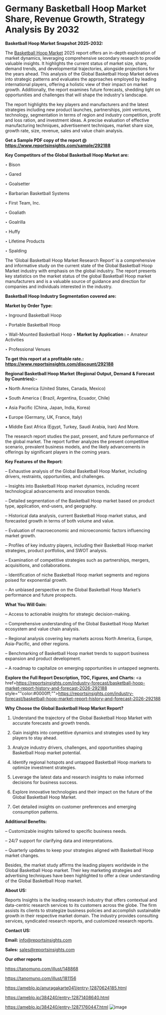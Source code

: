 # Germany Basketball Hoop Market Share, Revenue Growth, Strategy Analysis By 2032

<strong>Basketball Hoop Market Snapshot 2025-2032:</strong>

The <a href=https://www.reportsinsights.com/sample/292188>Basketball Hoop Market</a> 2025 report offers an in-depth exploration of market dynamics, leveraging comprehensive secondary research to provide valuable insights. It highlights the current status of market size, share, demand trends, and developmental trajectories, alongside projections for the years ahead. This analysis of the Global Basketball Hoop Market delves into strategic patterns and evaluates the approaches employed by leading international players, offering a holistic view of their impact on market growth. Additionally, the report examines future forecasts, shedding light on opportunities and challenges that will shape the industry's landscape.

The report highlights the key players and manufacturers and the latest strategies including new product launches, partnerships, joint ventures, technology, segmentation in terms of region and industry competition, profit and loss ration, and investment ideas. A precise evaluation of effective manufacturing techniques, advertisement techniques, market share size, growth rate, size, revenue, sales and value chain analysis.

<strong>Get a Sample PDF copy of the report @ <a href=https://www.reportsinsights.com/sample/292188 style=color:#0000ff;>https://www.reportsinsights.com/sample/292188</a></strong>

<strong>Key Competitors of the Global Basketball Hoop Market are:</strong>

‣ Bison

‣ Gared

‣ Goalsetter

‣ Barbarian Basketball Systems

‣ First Team, Inc.

‣ Goaliath

‣ Goalrilla

‣ Huffy

‣ Lifetime Products

‣ Spalding

The ‘Global Basketball Hoop Market Research Report’ is a comprehensive and informative study on the current state of the Global Basketball Hoop Market industry with emphasis on the global industry. The report presents key statistics on the market status of the global Basketball Hoop market manufacturers and is a valuable source of guidance and direction for companies and individuals interested in the industry.

<strong>Basketball Hoop Industry Segmentation covered are:</strong>

<strong>Market by Order Type: </strong>

‣ Inground Basketball Hoop

‣ Portable Basketball Hoop

‣ Wall-Mounted Basketball Hoop
‣ 
<strong>Market by Application :</strong>
‣ Amateur Activities

‣ Professional Venues

<strong>To get this report at a profitable rate.: <a href=https://www.reportsinsights.com/discount/292188 style=color:#0000ff;>https://www.reportsinsights.com/discount/292188</a></strong>

<strong>Regional Basketball Hoop Market (Regional Output, Demand &amp; Forecast by Countries):-</strong>

• North America (United States, Canada, Mexico)

• South America ( Brazil, Argentina, Ecuador, Chile)

• Asia Pacific (China, Japan, India, Korea)

• Europe (Germany, UK, France, Italy)

• Middle East Africa (Egypt, Turkey, Saudi Arabia, Iran) And More.

The research report studies the past, present, and future performance of the global market. The report further analyzes the present competitive scenario, prevalent business models, and the likely advancements in offerings by significant players in the coming years.

<strong>Key Features of the Report:</strong>

– Exhaustive analysis of the Global Basketball Hoop Market, including drivers, restraints, opportunities, and challenges.

– Insights into Basketball Hoop market dynamics, including recent technological advancements and innovation trends.

– Detailed segmentation of the Basketball Hoop market based on product type, application, end-users, and geography.

– Historical data analysis, current Basketball Hoop market status, and forecasted growth in terms of both volume and value.

– Evaluation of macroeconomic and microeconomic factors influencing market growth.

– Profiles of key industry players, including their Basketball Hoop market strategies, product portfolios, and SWOT analysis.

– Examination of competitive strategies such as partnerships, mergers, acquisitions, and collaborations.

– Identification of niche Basketball Hoop market segments and regions poised for exponential growth.

– An unbiased perspective on the Global Basketball Hoop Market’s performance and future prospects.

<strong>What You Will Gain:</strong>

– Access to actionable insights for strategic decision-making.

– Comprehensive understanding of the Global Basketball Hoop Market ecosystem and value chain analysis.

– Regional analysis covering key markets across North America, Europe, Asia-Pacific, and other regions.

– Benchmarking of Basketball Hoop market trends to support business expansion and product development.

– A roadmap to capitalize on emerging opportunities in untapped segments.

<strong>Explore the Full Report Description, TOC, Figures, and Charts:</strong>
<a href=https://reportsinsights.com/industry-forecast/basketball-hoop-market-report-history-and-forecast-2026-292188 style=""color:#0000ff;"">https://reportsinsights.com/industry-forecast/basketball-hoop-market-report-history-and-forecast-2026-292188</a>

<strong>Why Choose the Global Basketball Hoop Market Report?</strong>

1. Understand the trajectory of the Global Basketball Hoop Market with accurate forecasts and growth trends.

2. Gain insights into competitive dynamics and strategies used by key players to stay ahead.

3. Analyze industry drivers, challenges, and opportunities shaping Basketball Hoop market potential.

4. Identify regional hotspots and untapped Basketball Hoop markets to optimize investment strategies.

5. Leverage the latest data and research insights to make informed decisions for business success.

6. Explore innovative technologies and their impact on the future of the Global Basketball Hoop Market.

7. Get detailed insights on customer preferences and emerging consumption patterns.

<strong>Additional Benefits:</strong>

– Customizable insights tailored to specific business needs.

– 24/7 support for clarifying data and interpretations.

– Quarterly updates to keep your strategies aligned with Basketball Hoop market changes.

Besides, the market study affirms the leading players worldwide in the Global Basketball Hoop market. Their key marketing strategies and advertising techniques have been highlighted to offer a clear understanding of the Global Basketball Hoop market.

<strong><strong>About US</strong>:</strong>

Reports Insights is the leading research industry that offers contextual and data-centric research services to its customers across the globe. The firm assists its clients to strategize business policies and accomplish sustainable growth in their respective market domain. The industry provides consulting services, syndicated research reports, and customized research reports.

<strong>Contact US:</strong>

<p class=><b>Email:</b> <a href=mailto:info@reportsinsights.com>info@reportsinsights.com</a></p>
<p class=><b>Sales:</b> <a href=mailto:sales@reportsinsights.com>sales@reportsinsights.com</a></p>

<strong>Our other reports</strong>

<a href=https://tanomuno.com/illust/148868>https://tanomuno.com/illust/148868</a>

<a href=https://tanomuno.com/illust/181156>https://tanomuno.com/illust/181156</a>

<a href=https://ameblo.jp/anuragakarte041/entry-12870624185.html>https://ameblo.jp/anuragakarte041/entry-12870624185.html</a>

<a href=https://ameblo.jp/384240/entry-12871408640.html>https://ameblo.jp/384240/entry-12871408640.html</a>

<a href=https://ameblo.jp/384240/entry-12871760447.html>https://ameblo.jp/384240/entry-12871760447.html</a>
![image](https://github.com/user-attachments/assets/cad1a862-7f77-4322-8fec-9d8e083c1e01)
